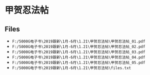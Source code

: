 # 甲贺忍法帖

## Files

- `F:/5000G电子书\2019跟新\1月-6月\1.21\甲贺忍法帖\甲贺忍法帖_01.pdf`
- `F:/5000G电子书\2019跟新\1月-6月\1.21\甲贺忍法帖\甲贺忍法帖_02.pdf`
- `F:/5000G电子书\2019跟新\1月-6月\1.21\甲贺忍法帖\甲贺忍法帖_03.pdf`
- `F:/5000G电子书\2019跟新\1月-6月\1.21\甲贺忍法帖\甲贺忍法帖_04.pdf`
- `F:/5000G电子书\2019跟新\1月-6月\1.21\甲贺忍法帖\甲贺忍法帖_05.pdf`
- `F:/5000G电子书\2019跟新\1月-6月\1.21\甲贺忍法帖\files.txt`
